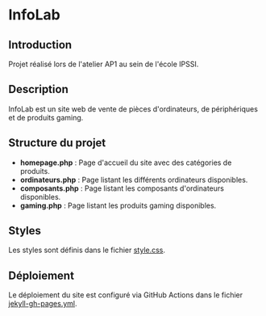 # InfoLab

## Introduction

Projet réalisé lors de l'atelier AP1 au sein de l'école IPSSI.

## Description

InfoLab est un site web de vente de pièces d'ordinateurs, de périphériques et de produits gaming.

## Structure du projet

- **homepage.php** : Page d'accueil du site avec des catégories de produits.
- **ordinateurs.php** : Page listant les différents ordinateurs disponibles.
- **composants.php** : Page listant les composants d'ordinateurs disponibles.
- **gaming.php** : Page listant les produits gaming disponibles.

## Styles

Les styles sont définis dans le fichier [style.css](style.css).

## Déploiement

Le déploiement du site est configuré via GitHub Actions dans le fichier [jekyll-gh-pages.yml](.github/workflows/jekyll-gh-pages.yml).
